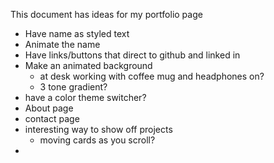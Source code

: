 This document has ideas for my portfolio page
- Have name as styled text
- Animate the name
- Have links/buttons that direct to github and linked in 
- Make an animated background
    - at desk working with coffee mug and headphones on?
    - 3 tone gradient?
- have a color theme switcher?
- About page
- contact page
- interesting way to show off projects
    - moving cards as you scroll?
- 
